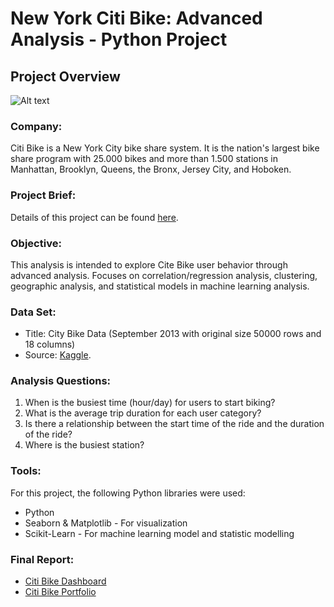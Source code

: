 # New York Citi Bike: Advanced Analysis - Python Project
## **Project Overview**

![Alt text]([images/example.png](https://www.google.com/url?sa=i&url=https%3A%2F%2Fjavilopezcastillo.medium.com%2Fmultiple-linear-regression-analysis-of-citi-bike-ridership-data-c49fd3f211f7&psig=AOvVaw3vn0Ux-l0gOZlfM9MW8FtK&ust=1717565163661000&source=images&cd=vfe&opi=89978449&ved=0CBIQjRxqFwoTCICE8YKbwYYDFQAAAAAdAAAAABAJ))

### **Company:**<br>
Citi Bike is a New York City bike share system. It is the nation's largest bike share program with 25.000 bikes and more than 1.500 stations in Manhattan, Brooklyn, Queens, the Bronx, Jersey City, and Hoboken.

### **Project Brief:**<br>
Details of this project can be found [here](https://drive.google.com/file/d/14SaHzdoP2J7gQkHCpVauhnbXB_2H5RzR/view?usp=sharing).

### **Objective:**<br>
This analysis is intended to explore Cite Bike user behavior through advanced analysis. Focuses on correlation/regression analysis, clustering, geographic analysis, and statistical models in machine learning analysis.

### **Data Set:**<br> 
- Title: City Bike Data (September 2013 with original size 50000 rows and 18 columns)
- Source: [Kaggle](https://www.kaggle.com/datasets/ryanmcummings/citi-bike-data).

### **Analysis Questions:**<br>
1. When is the busiest time (hour/day) for users to start biking? 
2. What is the average trip duration for each user category?    
3. Is there a relationship between the start time of the ride and the duration of the ride?
4. Where is the busiest station?

### **Tools:**<br>
For this project, the following Python libraries were used:
- Python
- Seaborn & Matplotlib - For visualization
- Scikit-Learn - For machine learning model and statistic modelling

### **Final Report:**<br>
- [Citi Bike Dashboard](https://public.tableau.com/app/profile/natalia.violi.kristena.wijaya/viz/CitiBikeAnalysis_17140530578350/CitiBike)
- [Citi Bike Portfolio](https://nataliaviolii.github.io/DataAnalyticsPortfolio/portfolio.python.citi.html)
